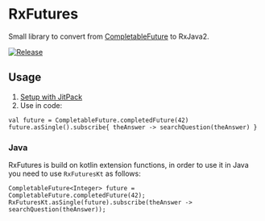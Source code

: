 # RxFutures
Small library to convert from [CompletableFuture](https://docs.oracle.com/javase/8/docs/api/java/util/concurrent/CompletableFuture.html) to RxJava2.

[![Release](https://jitpack.io/v/dzielins42/RxFutures.svg)](https://jitpack.io/#dzielins42/RxFutures)

## Usage

1. [Setup with JitPack](https://jitpack.io/#dzielins42/RxFutures)
2. Use in code:
```
val future = CompletableFuture.completedFuture(42)
future.asSingle().subscribe{ theAnswer -> searchQuestion(theAnswer) }
```

### Java
RxFutures is build on kotlin extension functions, in order to use it in Java you need to use `RxFuturesKt` as follows:
```
CompletableFuture<Integer> future = CompletableFuture.completedFuture(42);
RxFuturesKt.asSingle(future).subscribe(theAnswer -> searchQuestion(theAnswer));
```
